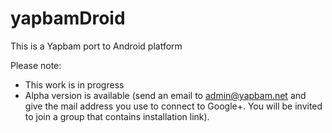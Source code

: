 # yapbamDroid
This is a Yapbam port to Android platform

Please note:
- This work is in progress
- Alpha version is available (send an email to admin@yapbam.net and give the mail address you use to connect to Google+. You will be invited to join a group that contains installation link).

